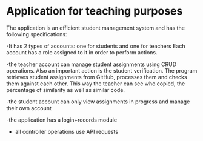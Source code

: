 # Application for teaching purposes

The application is an efficient student management system and has the following specifications:

-It has 2 types of accounts: one for students and one for teachers Each account has a role assigned to it in order to perform actions.

-the teacher account can manage student assignments using CRUD operations. Also an important action is the student verification. The program retrieves student assignments from GitHub, processes them and checks them against each other. This way the teacher can see who copied, the percentage of similarity as well as similar code.

-the student account can only view assignments in progress and manage their own account

-the application has a login+records module

- all controller operations use API requests
